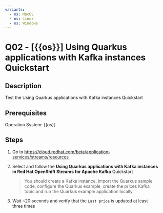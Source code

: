 ```yaml
---
variants:
  - os: MacOS
  - os: Linux
  - os: Windows
---
```


# Q02 - [{{os}}] Using Quarkus applications with Kafka instances Quickstart

## Description

Test the Using Quarkus applications with Kafka instances Quickstart

## Prerequisites

Operation System: {{os}}

## Steps

1. Go to https://cloud.redhat.com/beta/application-services/streams/resources

2. Select and follow the **Using Quarkus applications with Kafka instances in Red Hat OpenShift Streams for Apache Kafka** Quickstart

   > You should create a Kafka instance, import the Quarkus sample code, configure the Quarkus example, create the prices Kafka topic and run the Quarkus example application locally

3. Wait ~20 seconds and verify that the `Last price` is updated at least three times
